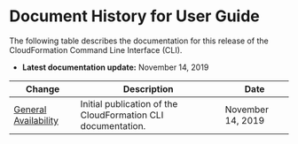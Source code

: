 # Document History for User Guide<a name="doc-history"></a>

The following table describes the documentation for this release of the CloudFormation Command Line Interface \(CLI\)\.
+ **Latest documentation update:** November 14, 2019

| Change | Description | Date | 
| --- |--- |--- |
| [General Availability](#doc-history) | Initial publication of the CloudFormation CLI documentation\. | November 14, 2019 | 